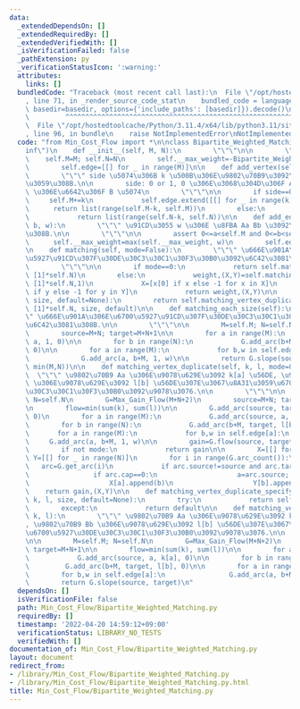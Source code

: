 ```yaml
---
data:
  _extendedDependsOn: []
  _extendedRequiredBy: []
  _extendedVerifiedWith: []
  _isVerificationFailed: false
  _pathExtension: py
  _verificationStatusIcon: ':warning:'
  attributes:
    links: []
  bundledCode: "Traceback (most recent call last):\n  File \"/opt/hostedtoolcache/Python/3.11.4/x64/lib/python3.11/site-packages/onlinejudge_verify/documentation/build.py\"\
    , line 71, in _render_source_code_stat\n    bundled_code = language.bundle(stat.path,\
    \ basedir=basedir, options={'include_paths': [basedir]}).decode()\n          \
    \         ^^^^^^^^^^^^^^^^^^^^^^^^^^^^^^^^^^^^^^^^^^^^^^^^^^^^^^^^^^^^^^^^^^^^^^^^^^^^^^^^^\n\
    \  File \"/opt/hostedtoolcache/Python/3.11.4/x64/lib/python3.11/site-packages/onlinejudge_verify/languages/python.py\"\
    , line 96, in bundle\n    raise NotImplementedError\nNotImplementedError\n"
  code: "from Min_Cost_Flow import *\n\nclass Bipartite_Weighted_Matching:\n    inf=float(\"\
    inf\")\n    def __init__(self, M, N):\n        \"\"\"\n\n        \"\"\"\n    \
    \    self.M=M; self.N=N\n        self.__max_weight=-Bipartite_Weighted_Matching.inf\n\
    \        self.edge=[[] for _ in range(M)]\n\n    def add_vertex(self, side, k=1):\n\
    \        \"\"\" side \u5074\u306B k \u500B\u306E\u9802\u70B9\u3092\u8FFD\u52A0\
    \u3059\u308B.\n\n        side: 0 or 1, 0 \u306E\u3068\u304D\u306F A \u5074, 1\
    \ \u306E\u6642\u306F B \u5074\n        \"\"\"\n\n        if side==0:\n       \
    \     self.M+=k\n            self.edge.extend([[] for _ in range(k)])\n      \
    \      return list(range(self.M-k, self.M))\n        else:\n            self.N+=k\n\
    \            return list(range(self.N-k, self.N))\n\n    def add_edge(self, a,\
    \ b, w):\n        \"\"\" \u91CD\u3055 w \u306E \u8FBA Aa Bb \u3092\u52A0\u3048\
    \u308B.\n\n        \"\"\"\n\n        assert 0<=a<self.M and 0<=b<self.N\n\n  \
    \      self.__max_weight=max(self.__max_weight, w)\n        self.edge[a].append((b,w))\n\
    \n    def matching(self, mode=False):\n        \"\"\" \u666E\u901A\u306E\u6700\
    \u5927\u91CD\u307F\u30DE\u30C3\u30C1\u30F3\u30B0\u3092\u6C42\u3081\u308B.\n\n\
    \        \"\"\"\n\n        if mode==0:\n            return self.matching_vertex_duplicate([1]*self.M,\
    \ [1]*self.N)\n        else:\n            weight,(X,Y)=self.matching_vertex_duplicate([1]*self.M,\
    \ [1]*self.N,1)\n            X=[x[0] if x else -1 for x in X]\n            Y=[y[0]\
    \ if y else -1 for y in Y]\n            return weight,(X,Y)\n\n    def matching_specify_size(self,\
    \ size, default=None):\n        return self.matching_vertex_duplicate([1]*self.M,\
    \ [1]*self.N, size, default)\n\n    def matching_each_size(self):\n        \"\"\
    \" \u666E\u901A\u306E\u6700\u5927\u91CD\u307F\u30DE\u30C3\u30C1\u30F3\u30B0\u3092\
    \u6C42\u3081\u308B.\n\n        \"\"\"\n\n        M=self.M; N=self.N\n        G=Max_Gain_Flow(M+N+2)\n\
    \        source=M+N; target=M+N+1\n\n        for a in range(M):\n            G.add_arc(source,\
    \ a, 1, 0)\n\n        for b in range(N):\n            G.add_arc(b+M, target, 1,\
    \ 0)\n\n        for a in range(M):\n            for b,w in self.edge[a]:\n   \
    \             G.add_arc(a, b+M, 1, w)\n\n        return G.slope(source, target,\
    \ min(M,N))\n\n    def matching_vertex_duplicate(self, k, l, mode=0):\n      \
    \  \"\"\" \u9802\u70B9 Aa \u306E\u9078\u629E\u3092 k[a] \u56DE, \u9802\u70B9 Bb\
    \ \u306E\u9078\u629E\u3092 l[b] \u56DE\u307E\u3067\u8A31\u3059\u6700\u5927\u30DE\
    \u30C3\u30C1\u30F3\u30B0\u3092\u9078\u3076.\n\n        \"\"\"\n\n        M=self.M;\
    \ N=self.N\n        G=Max_Gain_Flow(M+N+2)\n        source=M+N; target=M+N+1\n\
    \n        flow=min(sum(k), sum(l))\n\n        G.add_arc(source, target, flow,\
    \ 0)\n        for a in range(M):\n            G.add_arc(source, a, k[a], 0)\n\n\
    \        for b in range(N):\n            G.add_arc(b+M, target, l[b], 0)\n\n \
    \       for a in range(M):\n            for b,w in self.edge[a]:\n           \
    \     G.add_arc(a, b+M, 1, w)\n\n        gain=G.flow(source, target, flow)\n\n\
    \        if not mode:\n            return gain\n\n        X=[[] for _ in range(M)];\
    \ Y=[[] for _ in range(N)]\n        for i in range(G.arc_count()):\n         \
    \   arc=G.get_arc(i)\n            if arc.source!=source and arc.target!=target:\n\
    \                if arc.cap==0:\n                    a=arc.source; b=arc.target-M\n\
    \                    X[a].append(b)\n                    Y[b].append(a)\n    \
    \    return gain,(X,Y)\n\n    def matching_vertex_duplicate_specify_size(self,\
    \ k, l, size, default=None):\n        try:\n            return self.matching_vertex_duplicate_each_size(k,l)[size]\n\
    \        except:\n            return default\n\n    def matching_vertex_duplicate_each_size(self,\
    \ k, l):\n        \"\"\" \u9802\u70B9 Aa \u306E\u9078\u629E\u3092 k[a] \u56DE\
    , \u9802\u70B9 Bb \u306E\u9078\u629E\u3092 l[b] \u56DE\u307E\u3067\u8A31\u3059\
    \u6700\u5927\u30DE\u30C3\u30C1\u30F3\u30B0\u3092\u9078\u3076.\n\n        \"\"\"\
    \n\n        M=self.M; N=self.N\n        G=Max_Gain_Flow(M+N+2)\n        source=M+N;\
    \ target=M+N+1\n\n        flow=min(sum(k), sum(l))\n\n        for a in range(M):\n\
    \            G.add_arc(source, a, k[a], 0)\n\n        for b in range(N):\n   \
    \         G.add_arc(b+M, target, l[b], 0)\n\n        for a in range(M):\n    \
    \        for b,w in self.edge[a]:\n                G.add_arc(a, b+M, 1, w)\n\n\
    \        return G.slope(source, target)\n"
  dependsOn: []
  isVerificationFile: false
  path: Min_Cost_Flow/Bipartite_Weighted_Matching.py
  requiredBy: []
  timestamp: '2022-04-20 14:59:12+09:00'
  verificationStatus: LIBRARY_NO_TESTS
  verifiedWith: []
documentation_of: Min_Cost_Flow/Bipartite_Weighted_Matching.py
layout: document
redirect_from:
- /library/Min_Cost_Flow/Bipartite_Weighted_Matching.py
- /library/Min_Cost_Flow/Bipartite_Weighted_Matching.py.html
title: Min_Cost_Flow/Bipartite_Weighted_Matching.py
---
```

